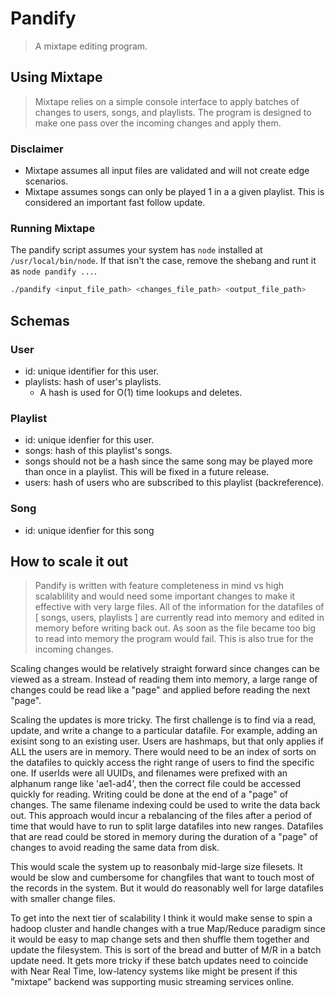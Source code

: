 # Pandify

> A mixtape editing program.

## Using Mixtape

> Mixtape relies on a simple console interface to apply batches of changes to users, songs, and playlists. The program is designed to make one pass over the incoming changes and apply them.

### Disclaimer

- Mixtape assumes all input files are validated and will not create edge scenarios.
- Mixtape assumes songs can only be played 1 in a a given playlist. This is considered an important fast follow update.

### Running Mixtape

The pandify script assumes your system has `node` installed at `/usr/local/bin/node`. If that isn't the case, remove the shebang and runt it as `node pandify ...`.

```sh
./pandify <input_file_path> <changes_file_path> <output_file_path>
```

## Schemas

### User

- id: unique identifier for this user.
- playlists: hash of user's playlists.
  - A hash is used for O(1) time lookups and deletes.

### Playlist

- id: unique idenfier for this user.
- songs: hash of this playlist's songs.
 - songs should not be a hash since the same song may be played more than once in a playlist. This will be fixed in a future release.
- users: hash of users who are subscribed to this playlist (backreference).

### Song

- id: unique idenfier for this song

## How to scale it out
> Pandify is written with feature completeness in mind vs high scalablility and would need some important changes to make it effective with very large files. All of the information for the datafiles of [ songs, users, playlists ] are currently read into memory and edited in memory before writing back out. As soon as the file became too big to read into memory the program would fail. This is also true for the incoming changes. 

Scaling changes would be relatively straight forward since changes can be viewed as a stream. Instead of reading them into memory, a large range of changes could be read like a "page" and applied before reading the next "page". 

Scaling the updates is more tricky. The first challenge is to find via a read, update, and write a change to a particular datafile. For example, adding an exisint song to an existing user. Users are hashmaps, but that only applies if ALL the users are in memory. There would need to be an index of sorts on the datafiles to quickly access the right range of users to find the specific one. If userIds were all UUIDs, and filenames were prefixed with an alphanum range like 'ae1-ad4', then the correct file could be accessed quickly for reading. Writing could be done at the end of a "page" of changes. The same filename indexing could be used to write the data back out. This approach would incur a rebalancing of the files after a period of time that would have to run to split large datafiles into new ranges. Datafiles that are read could be stored in memory during the duration of a "page" of changes to avoid reading the same data from disk. 

This would scale the system up to reasonbaly mid-large size filesets. It would be slow and cumbersome for changfiles that want to touch most of the records in the system. But it would do reasonably well for large datafiles with smaller change files. 

To get into the next tier of scalability I think it would make sense to spin a hadoop cluster and handle changes with a true Map/Reduce paradigm since it would be easy to map change sets and then shuffle them together and update the filesystem. This is sort of the bread and butter of M/R in a batch update need. It gets more tricky if these batch updates need to coincide with Near Real Time, low-latency systems like might be present if this "mixtape" backend was supporting music streaming services online.
